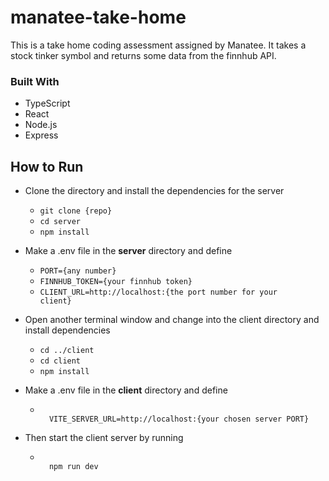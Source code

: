 # manatee-take-home
This is a take home coding assessment assigned by Manatee. It takes a stock tinker symbol and returns some data from the finnhub API.

### Built With
- TypeScript
- React
- Node.js
- Express

## How to Run

- Clone the directory and install the dependencies for the server
  - <code>git clone {repo}</code>
  - <code>cd server</code>
  - <code>npm install</code>

- Make a .env file in the **server** directory and define
  - <code>PORT={any number}</code>
  - <code>FINNHUB_TOKEN={your finnhub token}</code>
  - <code>CLIENT_URL=http://localhost:{the port number for your client}</code>

- Open another terminal window and change into the client directory and install dependencies
  - <code>cd ../client</code>
  - <code>cd client</code>
  - <code>npm install</code>

- Make a .env file in the **client** directory and define
  - <code>
      VITE_SERVER_URL=http://localhost:{your chosen server PORT}
    </code>

- Then start the client server by running
  - <code>
      npm run dev
    </code>
